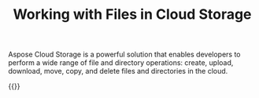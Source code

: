 ﻿---
title: "Working with Files in Cloud Storage"
second_title: " online"
articleTitle: "Working with Files in Cloud Storage"
linktitle: "Files in Cloud Storage"
type: docs
url: /files-and-storage/
description: "Insert, edit, delete Files in Cloud Storage programmatically via Cloud API."
weight: 90
---

Aspose Cloud Storage is a powerful solution that enables developers to perform a wide range of file and directory operations: create, upload, download, move, copy, and delete files and directories in the cloud.

{{<list-children-pages>}}
